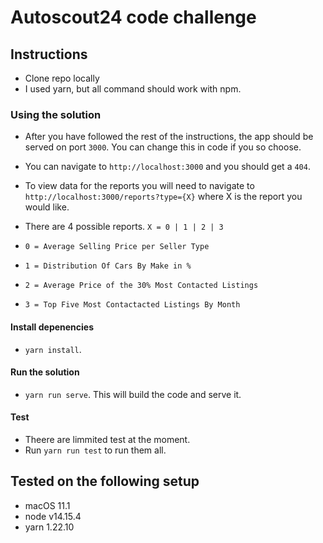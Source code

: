 # Autoscout24 code challenge

## Instructions

- Clone repo locally
- I used yarn, but all command should work with npm.

### Using the solution

- After you have followed the rest of the instructions, the app should be served on port `3000`.  You can change this in code if you so choose.

- You can navigate to `http://localhost:3000` and you should get a `404`.

- To view data for the reports you will need to navigate to  `http://localhost:3000/reports?type={X}` where X is the report you would like.

- There are 4 possible reports. `X = 0 | 1 | 2 | 3`
- `0 = Average Selling Price per Seller Type`
- `1 = Distribution Of Cars By Make in %`
- `2 = Average Price of the 30% Most Contacted Listings`
- `3 = Top Five Most Contactacted Listings By Month`

#### Install depenencies

- `yarn install`.

#### Run the solution

- `yarn run serve`.  This will build the code and serve it.

#### Test

- Theere are limmited test at the moment.
- Run `yarn run test` to run them all.

## Tested on the following setup

- macOS 11.1
- node v14.15.4
- yarn 1.22.10
